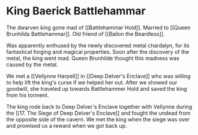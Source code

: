 # King Baerick Battlehammar

The dwarven king gone mad of [[Battlehammar Hold]]. Married to [[Queen Brunhilda Battlehammar]]. Old friend of [[Bailon the Beardless]]. 

Was apparently enthused by the newly discovered metal chardalyn, for its fantastical forging and magical properties. Soon after the discovery of the metal, the king went mad. Queen Brunhilde thought this madness was caused by the metal.

We met a [[Vellynne Harpell]] in [[Deep Delver's Enclave]] who was willing to help lift the king's curse if we helped her out. After we showed our goodwill, she traveled up towards Battlehammer Hold and saved the king from his torment.

The king rode back to Deep Delver's Enclave together with Vellynne during the [[17. The Siege of Deep Delver's Enclave]] and fought the undead from the opposite side of the cavern. We met the king when the siege was over and promised us a reward when we got back up.